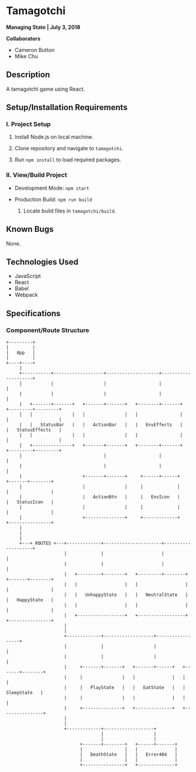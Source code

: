 # Tamagotchi

**Managing State | July 3, 2018**

**Collaborators**

- Cameron Button
- Mike Chu

## Description

A tamagotchi game using React.

## Setup/Installation Requirements

### I. Project Setup

1. Install Node.js on local machine.

2. Clone repository and navigate to `tamagotchi`.

3. Run `npm install` to load required packages.

### II. View/Build Project

- Development Mode: `npm start`

- Production Build: `npm run build`

  1. Locate build files in `tamagotchi/build`.

## Known Bugs

None.

## Technologies Used

- JavaScript
- React
- Babel
- Webpack

## Specifications

### Component/Route Structure

```
+---------+
|         |
|   App   |
|         |
+----+----+
     |
     +-----------+-------------------+--------------------+---------------------+
     |           |                   |                    |                     |
     |           |                   |                    |                     |
     |   +-------+-------+   +-------+-------+   +--------+-------+   +---------+---------+
     |   |               |   |               |   |                |   |                   |
     |   |   StatusBar   |   |   ActionBar   |   |   EnvEffects   |   |   StatusEffects   |
     |   |               |   |               |   |                |   |                   |
     |   +---------------+   +-------+-------+   +--------+-------+   +---------+---------+
     |                               |                    |                     |
     |                               |                    |                     |
     |                       +-------+-------+     +------+------+      +-------+--------+
     |                       |               |     |             |      |                |
     |                       |   ActionBtn   |     |   EnvIcon   |      |   StatusIcon   |
     |                       |               |     |             |      |                |
     |                       +---------------+     +-------------+      +----------------+
     |
     |
     |
     +---+ ROUTES +---+-------------+----------------------+--------------------+
                      |             |                      |                    |
                      |             |                      |                    |
                      |   +---------+--------+   +---------+--------+   +-------+--------+
                      |   |                  |   |                  |   |                |
                      |   |   UnhappyState   |   |   NeutralState   |   |   HappyState   |
                      |   |                  |   |                  |   |                |
                      |   +------------------+   +------------------+   +----------------+
                      |
                      |
                      +-------------+-------------------+------------------+
                      |             |                   |                  |
                      |             |                   |                  |
                      |     +-------+-------+   +-------+------+   +-------+--------+
                      |     |               |   |              |   |                |
                      |     |   PlayState   |   |   EatState   |   |   SleepState   |
                      |     |               |   |              |   |                |
                      |     +---------------+   +--------------+   +----------------+
                      |
                      |
                      +-------------+-------------------+
                                    |                   |
                                    |                   |
                            +-------+--------+   +------+-------+
                            |                |   |              |
                            |   DeathState   |   |   Error404   |
                            |                |   |              |
                            +----------------+   +--------------+
```
